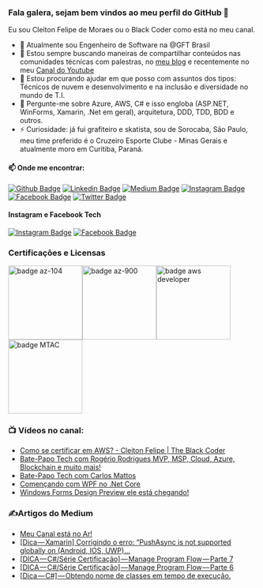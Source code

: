 ### Fala galera, sejam bem vindos ao meu perfil do GitHub 👋

Eu sou Cleiton Felipe de Moraes ou o Black Coder como está no meu canal.

- 🔭 Atualmente sou Engenheiro de Software na @GFT Brasil
- 👯 Estou sempre buscando maneiras de compartilhar conteúdos nas comunidades técnicas com palestras, no [meu blog](https://medium.com/@cleiton_felipe) e recentemente no meu
  [Canal do Youtube](https://www.youtube.com/c/CleitonFelipeTheBlackCoder)
- 🤔 Estou procurando ajudar em que posso com assuntos dos tipos: Técnicos de nuvem e desenvolvimento e na inclusão e diversidade no mundo de T.I.
- 💬 Pergunte-me sobre Azure, AWS, C# e isso engloba (ASP.NET, WinForms, Xamarin, .Net em geral), arquitetura, DDD, TDD, BDD e outros.
- ⚡ Curiosidade: já fui grafiteiro e skatista, sou de Sorocaba, São Paulo, meu time preferido é o Cruzeiro Esporte Clube - Minas Gerais e atualmente moro em Curitiba, Paraná.

#### 📫 Onde me encontrar:

[![Github Badge](https://img.shields.io/badge/-Github-000?style=flat-square&logo=Github&logoColor=white&link=https://github.com/cleitonfelipe)](https://github.com/cleitonfelipe) [![Linkedin Badge](https://img.shields.io/badge/-LinkedIn-blue?style=flat-square&logo=Linkedin&logoColor=white&link=https://www.linkedin.com/in/cleiton-felipe-moraes-47555720/)](https://www.linkedin.com/in/cleiton-felipe-moraes-47555720/) [![Medium Badge](https://img.shields.io/badge/-Medium-000000?style=flat-square&labelColor=000000&logo=medium&logoColor=white&link=https://medium.com/@cleiton_felipe)](https://medium.com/@cleiton_felipe) [![Instagram Badge](https://img.shields.io/badge/-Instagram-C13584?style=flat-square&labelColor=C13584&logo=instagram&logoColor=white&link=https://www.instagram.com/cleiton_felipe/)](https://www.instagram.com/cleiton_felipe/) [![Facebook Badge](https://img.shields.io/badge/-Facebook-blue?style=flat-square&labelColor=blue&logo=facebook&logoColor=white&link=https://www.facebook.com/cleitonfelipedemoraes/)](https://www.facebook.com/cleitonfelipedemoraes/) [![Twitter Badge](https://img.shields.io/badge/-Twitter-blue?style=flat-square&labelColor=blue&logo=twitter&logoColor=white&link=https://twitter.com/cleiton_felipe)](https://twitter.com/cleiton_felipe)

#### Instagram e Facebook Tech

[![Instagram Badge](https://img.shields.io/badge/-Instagram-C13584?style=flat-square&labelColor=C13584&logo=instagram&logoColor=white&link=https://www.instagram.com/the_black_coder/)](https://www.instagram.com/the_black_coder/) [![Facebook Badge](https://img.shields.io/badge/-Facebook-blue?style=flat-square&labelColor=blue&logo=facebook&logoColor=white&link=https://www.facebook.com/cleitonfmoraes/)](https://www.facebook.com/cleitonfmoraes/)

### Certificações e Licensas

<image src="images/azure-administrator-associate-600x600.png" alt="badge az-104" width="150px" /><image src="images/azure-fundamentals-600x600.png" alt="badge az-900" width="150px" /><image src="images/AWS-Developer-Associate-2020.png" alt="badge aws developer" width="150px" /><image src="images/badge-mtac.png" alt="badge MTAC" width="150px" />


### 📺 Vídeos no canal:

<!-- YOUTUBE:START -->
- [Como se certificar em AWS? - Cleiton Felipe | The Black Coder](https://www.youtube.com/watch?v=rO5L2jyUbQc)
- [Bate-Papo Tech com Rogério Rodrigues MVP, MSP, Cloud, Azure, Blockchain e muito mais!](https://www.youtube.com/watch?v=3BhCMTGuJZI)
- [Bate-Papo Tech com Carlos Mattos](https://www.youtube.com/watch?v=61zKdI18CGw)
- [Començando com WPF no .Net Core](https://www.youtube.com/watch?v=R-nPvBVL11A)
- [Windows Forms Design Preview ele está chegando!](https://www.youtube.com/watch?v=8qYbJGnIhRg)
<!-- YOUTUBE:END -->

### ✍Artigos do Medium

<!-- MEDIUM:START -->
- [Meu Canal está no Ar!](https://medium.com/@cleiton_felipe/meu-canal-est%C3%A1-no-ar-2f0bc0ede9dc?source=rss-9d79156957e6------2)
- [[Dica — Xamarin] Corrigindo o erro: “PushAsync is not supported globally on (Android, IOS, UWP)…](https://medium.com/@cleiton_felipe/dica-xamarin-corrigindo-o-erro-pushasync-is-not-supported-globally-on-android-ios-uwp-31724895bcfe?source=rss-9d79156957e6------2)
- [[DICA — C#/Série Certificação] — Manage Program Flow — Parte 7](https://medium.com/@cleiton_felipe/dica-c-s%C3%A9rie-certifica%C3%A7%C3%A3o-manage-program-flow-parte-7-df1f2c551a5b?source=rss-9d79156957e6------2)
- [[DICA — C#/Série Certificação] — Manage Program Flow — Parte 6](https://medium.com/@cleiton_felipe/dica-c-s%C3%A9rie-certifica%C3%A7%C3%A3o-manage-program-flow-parte-6-4dc61ccc9d6e?source=rss-9d79156957e6------2)
- [[Dica — C#] — Obtendo nome de classes em tempo de execução.](https://medium.com/@cleiton_felipe/dica-c-obtendo-nome-de-classes-em-tempo-de-execu%C3%A7%C3%A3o-eb4cacb06347?source=rss-9d79156957e6------2)
<!-- MEDIUM:END -->

<!--

- 🔭 I’m currently working on @GFT Brazil
- 🌱 I’m currently learning Cloud Computing
- 👯 I’m looking to collaborate on ...
- 🤔 I’m looking for help with ...
- 💬 Ask me about Azure, AWS, C#, Xamarin, DDD, TDD, BDD and others.
- 📫 How to reach me: ...
- ⚡ Fun fact: I've been a graffiti artist and skateboarder, I'm from Sorocaba, São Paulo, my favorite team is Cruzeiro Esporte Clube - Minas Gerais and currently live in Curitiba, Paraná
  -->
